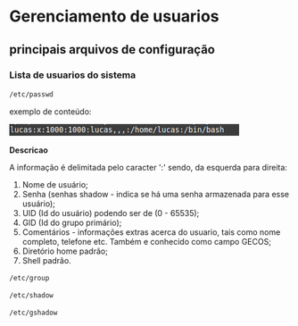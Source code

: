 # Gerenciamento de usuarios



## principais arquivos de configuração

### Lista de usuarios do sistema

````bash
/etc/passwd 
````

exemplo de conteúdo:

![](https://github.com/lucaschf/administration-and-management-of-computer-networks/blob/main/images/user-management/passwd-content-example.png)

**Descricao**

A informação é delimitada pelo caracter ':' sendo, da esquerda para direita:

1. Nome de usuário;
2. Senha (senhas shadow - indica se há uma senha armazenada para esse usuário);
3. UID (Id do usuário) podendo ser de (0 - 65535);
4. GID (Id do grupo primário);
5. Comentários - informações extras acerca do usuario, tais como nome completo, telefone etc. Também e conhecido como campo GECOS;
6. Diretório home padrão;
7. Shell padrão.



````bash
/etc/group
````

````bash
/etc/shadow
````

````bash
/etc/gshadow
````



